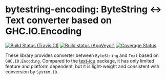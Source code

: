 # bytestring-encoding: ByteString ↔ Text converter based on GHC.IO.Encoding

[![Build Status (Travis CI)](https://travis-ci.org/msakai/bytestring-encoding.svg?branch=master)](https://travis-ci.org/msakai/bytestring-encoding)
[![Build status (AppVeyor)](https://ci.appveyor.com/api/projects/status/8pwtxsky05ge0ooc/branch/master?svg=true)](https://ci.appveyor.com/project/msakai/bytestring-encoding/branch/master)
[![Coverage Status](https://coveralls.io/repos/github/msakai/bytestring-encoding/badge.svg?branch=master)](https://coveralls.io/github/msakai/bytestring-encoding?branch=master)

These library provides converter between `ByteString` and `Text` based
on `GHC.IO.Encoding`.
Compared to the [text-icu](http://hackage.haskell.org/package/text-icu)
package, it has only limited feature and platform dependent, but it is
light-weight and consistent with conversion by `System.IO`.
